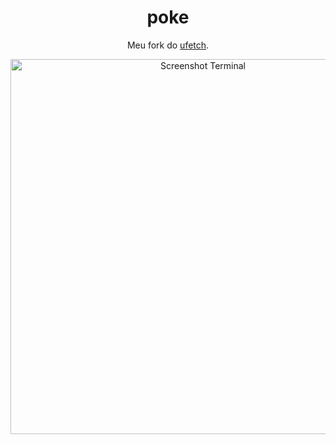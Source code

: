 <h1 align="center">poke</h1>

<p align="center">Meu fork do <a href="https://gitlab.com/jschx/ufetch">ufetch</a>.</p>

<p align="center">
  <img width="600" src="https://files.catbox.moe/qlfbxh.png" alt="Screenshot Terminal">
</p>
